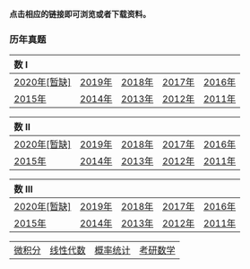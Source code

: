 **点击相应的链接即可浏览或者下载资料。**

### 历年真题

| **数 I**                                                   |                                                      |                                                      |                                                      |                                                      |
| :--------------------------------------------------------- | :--------------------------------------------------- | :--------------------------------------------------- | :--------------------------------------------------- | :--------------------------------------------------- |
| <a href='./kysx/problems/math1_2020.docx'>2020年[暂缺]</a> | <a href='./kysx/problems/math1_2019.docx'>2019年</a> | <a href='./kysx/problems/math1_2018.docx'>2018年</a> | <a href='./kysx/problems/math1_2017.docx'>2017年</a> | <a href='./kysx/problems/math1_2016.docx'>2016年</a> |
| <a href='./kysx/problems/math1_2015.docx'>2015年</a>       | <a href='./kysx/problems/math1_2014.docx'>2014年</a> | <a href='./kysx/problems/math1_2013.docx'>2013年</a> | <a href='./kysx/problems/math1_2012.docx'>2012年</a> | <a href='./kysx/problems/math1_2011.docx'>2011年</a> |

| **数 II**                                                  |                                                      |                                                      |                                                      |                                                      |
| :--------------------------------------------------------- | :--------------------------------------------------- | :--------------------------------------------------- | :--------------------------------------------------- | :--------------------------------------------------- |
| <a href='./kysx/problems/math2_2020.docx'>2020年[暂缺]</a> | <a href='./kysx/problems/math2_2019.docx'>2019年</a> | <a href='./kysx/problems/math2_2018.docx'>2018年</a> | <a href='./kysx/problems/math2_2017.docx'>2017年</a> | <a href='./kysx/problems/math2_2016.docx'>2016年</a> |
| <a href='./kysx/problems/math2_2015.docx'>2015年</a>       | <a href='./kysx/problems/math2_2014.docx'>2014年</a> | <a href='./kysx/problems/math2_2013.docx'>2013年</a> | <a href='./kysx/problems/math2_2012.docx'>2012年</a> | <a href='./kysx/problems/math2_2011.docx'>2011年</a> |

| **数 III**                                                 |                                                      |                                                      |                                                      |                                                      |
| :--------------------------------------------------------- | :--------------------------------------------------- | :--------------------------------------------------- | :--------------------------------------------------- | :--------------------------------------------------- |
| <a href='./kysx/problems/math3_2020.docx'>2020年[暂缺]</a> | <a href='./kysx/problems/math3_2019.docx'>2019年</a> | <a href='./kysx/problems/math3_2018.docx'>2018年</a> | <a href='./kysx/problems/math3_2017.docx'>2017年</a> | <a href='./kysx/problems/math3_2016.docx'>2016年</a> |
| <a href='./kysx/problems/math3_2015.docx'>2015年</a>       | <a href='./kysx/problems/math3_2014.docx'>2014年</a> | <a href='./kysx/problems/math3_2013.docx'>2013年</a> | <a href='./kysx/problems/math3_2012.docx'>2012年</a> | <a href='./kysx/problems/math3_2011.docx'>2011年</a> |









|                                  |                                     |                                     |                              |
| :------------------------------- | :---------------------------------- | :---------------------------------- | :--------------------------- |
| <a href='./wjf/index'>微积分</a> | <a href='./xxds/index'>线性代数</a> | <a href='./gltj/index'>概率统计</a> | <a href='.kysx'>考研数学</a> |

